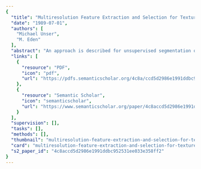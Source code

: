 ```yaml
---
{
  "title": "Multiresolution Feature Extraction and Selection for Texture Segmentation",
  "date": "1989-07-01",
  "authors": [
    "Michael Unser",
    "M. Eden"
  ],
  "abstract": "An approach is described for unsupervised segmentation of textured images. Local texture properties are extracted using local linear transforms that have been optimized for maximal texture discrimination. Local statistics (texture energy measures) are estimated at the output of an equivalent filter bank by means of a nonlinear transformation (absolute value) followed by an iterative Gaussian smoothing algorithm. This procedure generates a multiresolution sequence of feature planes with a half-octave scale progression. A feature reduction technique is then applied to the data and is determined by simultaneously diagonalizing scatter matrices evaluated at two different spatial resolutions. This approach provides a good approximation of R.A. Fisher's (1950) multiple linear discriminants and has the advantage of requiring no a priori knowledge. This feature reduction methods appears to be an improvement on the commonly used Karhunen-Loeve transform and allows efficient texture segmentation based on simple thresholding. >",
  "links": [
    {
      "resource": "PDF",
      "icon": "pdf",
      "url": "https://pdfs.semanticscholar.org/4c8a/ccd5d2986e1991ddbc952531ee033e358ff2.pdf"
    },
    {
      "resource": "Semantic Scholar",
      "icon": "semanticscholar",
      "url": "https://www.semanticscholar.org/paper/4c8accd5d2986e1991ddbc952531ee033e358ff2"
    }
  ],
  "supervision": [],
  "tasks": [],
  "methods": [],
  "thumbnail": "multiresolution-feature-extraction-and-selection-for-texture-segmentation-thumb.jpg",
  "card": "multiresolution-feature-extraction-and-selection-for-texture-segmentation-card.jpg",
  "s2_paper_id": "4c8accd5d2986e1991ddbc952531ee033e358ff2"
}
---
```


